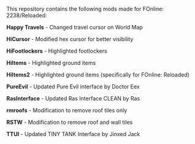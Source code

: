 This repository contains the following mods made for FOnline: 2238/Reloaded:

**Happy Travels** - Changed travel cursor on World Map

**HiCursor** - Modified hex cursor for better visibility

**HiFootlockers** - Highlighted footlockers

**HiItems** - Highlighted ground items

**HiItems2** - Highlighted ground items (specifically for FOnline: Reloaded)

**PureEvil** - Updated Pure Evil interface by Doctor Eex

**RasInterface** - Updated Ras Interface CLEAN by Ras

**rmroofs** - Modification to remove roof tiles only

**RSTW** - Modification to remove roof and wall tiles

**TTUI** - Updated TINY TANK Interface by Jinxed Jack
